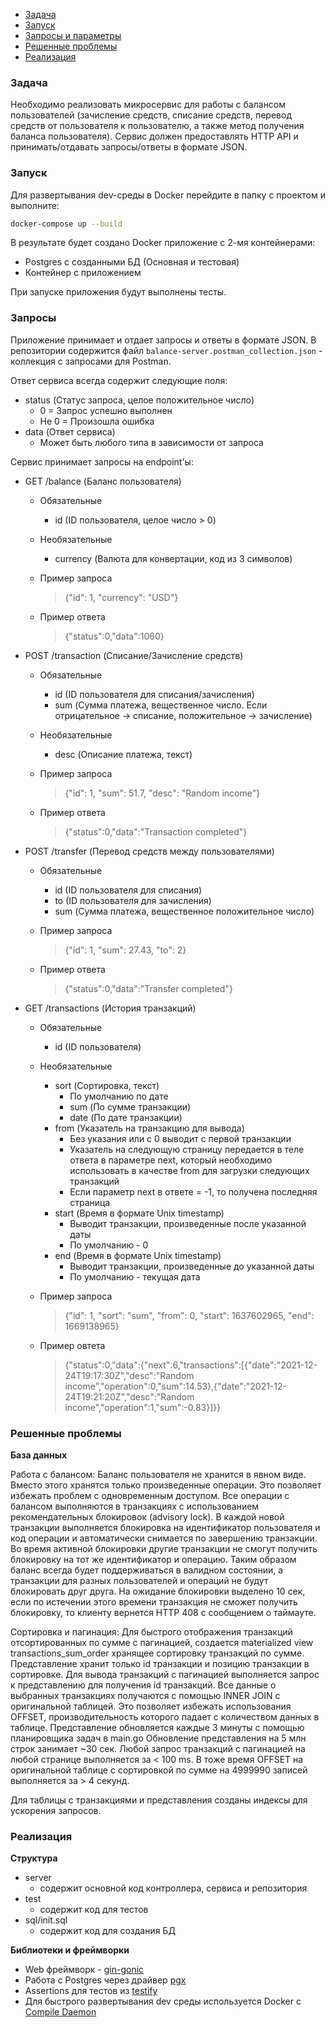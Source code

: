 * [Задача](#задача)
* [Запуск](#запуск)
* [Запросы и параметры](#запросы)
* [Решенные проблемы](#решенные-проблемы)
* [Реализация](#реализация)


### Задача

Необходимо реализовать микросервис для работы с балансом пользователей (зачисление средств, списание средств, перевод средств от пользователя к пользователю, а также метод получения баланса пользователя). Сервис должен предоставлять HTTP API и принимать/отдавать запросы/ответы в формате JSON. 

### Запуск
Для развертывания dev-среды в Docker перейдите в папку с проектом и выполните:

````bash
docker-compose up --build
````

В результате будет создано Docker приложение с 2-мя контейнерами:

- Postgres с созданными БД (Основная и тестовая)
- Контейнер с приложением

При запуске приложения будут выполнены тесты.

### Запросы

Приложение принимает и отдает запросы и ответы в формате JSON. В репозитории содержится файл `balance-server.postman_collection.json` - коллекция с запросами для Postman.

Ответ сервиса всегда содержит следующие поля:

* status (Статус запроса, целое положительное число)
    - 0 = Запрос успешно выполнен
    - Не 0 = Произошла ошибка
* data (Ответ сервиса)
    - Может быть любого типа в зависимости от запроса


Сервис принимает запросы на endpoint'ы:

* GET /balance (Баланс пользователя)
    - Обязательные
        - id (ID пользователя, целое число > 0)
    - Необязательные
        - currency (Валюта для конвертации, код из 3 символов)
    - Пример запроса
        > {"id": 1, "currency": "USD"}
        
    - Пример ответа
        > {"status":0,"data":1060}
* POST /transaction (Списание/Зачисление средств)
    - Обязательные
        - id (ID пользователя для списания/зачисления)
        - sum (Сумма платежа, вещественное число. Если отрицательное -> списание, положительное -> зачисление)
    - Необязательные
        - desc (Описание платежа, текст)
    - Пример запроса
        > {"id": 1, "sum": 51.7, "desc": "Random income"}
        
    - Пример ответа
        > {"status":0,"data":"Transaction completed"}
* POST /transfer (Перевод средств между пользователями)
    - Обязательные
        - id (ID пользователя для списания)
        - to (ID пользователя для зачисления)
        - sum (Сумма платежа, вещественное положительное число)
    - Пример запроса
        > {"id": 1, "sum": 27.43, "to": 2}
        
    - Пример ответа
        > {"status":0,"data":"Transfer completed"}
* GET /transactions (История транзакций)
    - Обязательные
        - id (ID пользователя)
    - Необязательные
        - sort (Сортировка, текст)
            - По умолчанию по дате
            - sum (По сумме транзакции)
            - date (По дате транзакции)
        - from (Указатель на транзакцию для вывода)
            - Без указания или с 0 выводит с первой транзакции
            - Указатель на следующую страницу передается в теле ответа в параметре next, который необходимо использовать в качестве from для загрузки следующих транзакций
            - Если параметр next в ответе = -1, то получена последняя страница
        - start (Время в формате Unix timestamp) 
            - Выводит транзакции, произведенные после указанной даты
            - По умолчанию - 0
        - end (Время в формате Unix timestamp) 
            - Выводит транзакции, произведенные до указанной даты
            - По умолчанию - текущая дата
    - Пример запроса
        > {"id": 1, "sort": "sum", "from": 0, "start": 1637602965, "end": 1669138965}
        
    - Пример овтета
        > {"status":0,"data":{"next":6,"transactions":[{"date":"2021-12-24T19:17:30Z","desc":"Random income","operation":0,"sum":14.53},{"date":"2021-12-24T19:21:20Z","desc":"Random income","operation":1,"sum":-0.83}]}}
        

### Решенные проблемы
    
**База данных**

Работа с балансом: Баланс пользователя не хранится в явном виде. Вместо этого хранятся только произведенные операции. Это позволяет избежать проблем с одновременным доступом. Все операции с балансом выполняются в транзакциях с использованием рекомендательных блокировок (advisory lock). В каждой новой транзакции выполняется блокировка на идентификатор пользователя и код операции и автоматически снимается по завершению транзакции. Во время активной блокировки другие транзакции не смогут получить блокировку на тот же идентификатор и операцию. Таким образом баланс всегда будет поддерживаться в валидном состоянии, а транзакции для разных пользователей и операций не будут блокировать друг друга. На ожидание блокировки выделено 10 сек, если по истечении этого времени транзакция не сможет получить блокировку, то клиенту вернется HTTP 408 с сообщением о таймауте.

Сортировка и пагинация: Для быстрого отображения транзакций отсортированных по сумме с пагинацией, создается materialized view transactions_sum_order хранящее сортировку транзакций по сумме. Представление хранит только id транзакции и позицию транзакции в сортировке. Для вывода транзакций с пагинацией выполняется запрос к представлению для получения id транзакций. Все данные о выбранных транзакциях получаются с помощью INNER JOIN с оригинальной таблицей. Это позволяет избежать использования OFFSET, производительность которого падает с количеством данных в таблице. Представление обновляется каждые 3 минуты с помощью планировщика задач в main.go Обновление представления на 5 млн строк занимает ~30 сек. Любой запрос транзакций с пагинацией на любой странице выполняется за < 100 ms. В тоже время OFFSET на оригинальной таблице  с сортировкой по сумме на 4999990 записей выполняется за > 4 секунд.  

Для таблицы с транзакциями и представления созданы индексы для ускорения запросов.

### Реализация

**Структура**

* server
    - содержит основной код контроллера, сервиса и репозитория
* test
    - содержит код для тестов
* sql/init.sql
    - содержит код для создания БД
    

**Библиотеки и фреймворки**

* Web фреймворк - [gin-gonic](https://github.com/gin-gonic/gin)
* Работа с Postgres через драйвер [pgx](https://github.com/jackc/pgx)
* Assertions для тестов из [testify](https://github.com/stretchr/testify)
* Для быстрого развертывания dev среды используется Docker с [Compile Daemon](https://github.com/githubnemo/CompileDaemon)


